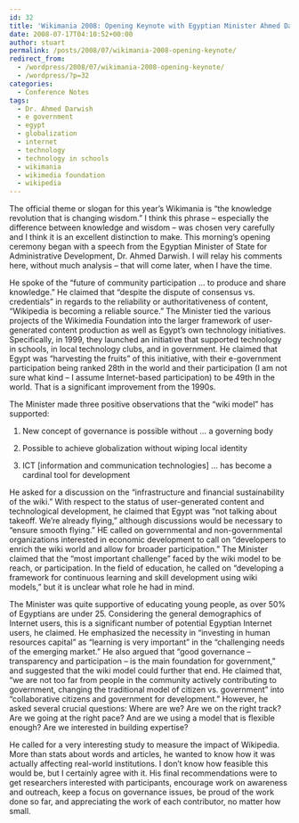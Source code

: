 ```yaml
---
id: 32
title: 'Wikimania 2008: Opening Keynote with Egyptian Minister Ahmed Darwish'
date: 2008-07-17T04:10:52+00:00
author: stuart
permalink: /posts/2008/07/wikimania-2008-opening-keynote/
redirect_from:
  - /wordpress/2008/07/wikimania-2008-opening-keynote/
  - /wordpress/?p=32
categories:
  - Conference Notes
tags:
  - Dr. Ahmed Darwish
  - e government
  - egypt
  - globalization
  - internet
  - technology
  - technology in schools
  - wikimania
  - wikimedia foundation
  - wikipedia
---
```

The official theme or slogan for this year’s Wikimania is “the knowledge revolution that is changing wisdom.” I think this phrase – especially the difference between knowledge and wisdom – was chosen very carefully and I think it is an excellent distinction to make. This morning&#8217;s opening ceremony began with a speech from the Egyptian Minister of State for Administrative Development, Dr. Ahmed Darwish. I will relay his comments here, without much analysis &#8211; that will come later, when I have the time.

<!--more-->

He spoke of the “future of community participation … to produce and share knowledge.” He claimed that “despite the dispute of consensus vs. credentials” in regards to the reliability or authoritativeness of content, “Wikipedia is becoming a reliable source.” The Minister tied the various projects of the Wikimedia Foundation into the larger framework of user-generated content production as well as Egypt’s own technology initiatives. Specifically, in 1999, they launched an initiative that supported technology in schools, in local technology clubs, and in government. He claimed that Egypt was “harvesting the fruits” of this initiative, with their e-government participation being ranked 28th in the world and their participation (I am not sure what kind – I assume Internet-based participation) to be 49th in the world. That is a significant improvement from the 1990s.

The Minister made three positive observations that the “wiki model” has supported:
  
1. New concept of governance is possible without … a governing body
  
2. Possible to achieve globalization without wiping local identity
  
3. ICT [information and communication technologies] … has become a cardinal tool for development

He asked for a discussion on the “infrastructure and financial sustainability of the wiki.” With respect to the status of user-generated content and technological development, he claimed that Egypt was “not talking about takeoff. We’re already flying,” although discussions would be necessary to “ensure smooth flying.” HE called on governmental and non-governmental organizations interested in economic development to call on “developers to enrich the wiki world and allow for broader participation.” The Minister claimed that the “most important challenge” faced by the wiki model to be reach, or participation. In the field of education, he called on “developing a framework for continuous learning and skill development using wiki models,” but it is unclear what role he had in mind.

The Minister was quite supportive of educating young people, as over 50% of Egyptians are under 25. Considering the general demographics of Internet users, this is a significant number of potential Egyptian Internet users, he claimed. He emphasized the necessity in “investing in human resources capital” as “learning is very important” in the “challenging needs of the emerging market.” He also argued that “good governance &#8211; transparency and participation &#8211; is the main foundation for government,” and suggested that the wiki model could further that end. He claimed that, “we are not too far from people in the community actively contributing to government, changing the traditional model of citizen vs. government” into “collaborative citizens and government for development.” However, he asked several crucial questions: Where are we? Are we on the right track? Are we going at the right pace? And are we using a model that is flexible enough? Are we interested in building expertise?

He called for a very interesting study to measure the impact of Wikipedia. More than stats about words and articles, he wanted to know how it was actually affecting real-world institutions. I don’t know how feasible this would be, but I certainly agree with it. His final recommendations were to get researchers interested with participants, encourage work on awareness and outreach, keep a focus on governance issues, be proud of the work done so far, and appreciating the work of each contributor, no matter how small.